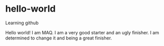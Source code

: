 # hello-world
Learning github

Hello world! I am MAQ. I am a very good starter and an ugly finisher. I am determined to change it and being a great finisher.
